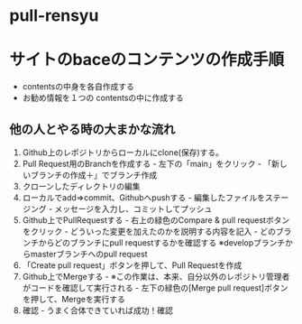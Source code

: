 # pull-rensyu

# サイトのbaceのコンテンツの作成手順
  - contentsの中身を各自作成する
  - お勧め情報を１つの contentsの中に作成する

## 他の人とやる時の大まかな流れ
  1. Github上のレポジトリからローカルにclone(保存)する。
  2. Pull Request用のBranchを作成する
    - 左下の「main」をクリック
    - 「新しいブランチの作成＋」でブランチ作成
  3. クローンしたディレクトリの編集
  4. ローカルでadd⇒commit、Githubへpushする
    - 編集したファイルをステージング
    - メッセージを入力し、コミットしてプッシュ
  5. Github上でPullRequestする
    - 右上の緑色のCompare & pull requestボタンをクリック
    - どういった変更を加えたのかを説明する内容を記入
    - どのブランチからどのブランチにpull requestするかを確認する
      ※developブランチからmasterブランチへのpull request
  6. 「Create pull request」ボタンを押して、Pull Requestを作成
  7. Github上でMergeする
    - ※この作業は、本来、自分以外のレポジトリ管理者がコードを確認して実行される
    - 左下の緑色の[Merge pull request]ボタンを押して、Mergeを実行する
  8. 確認
    - うまく合体できていれば成功！確認